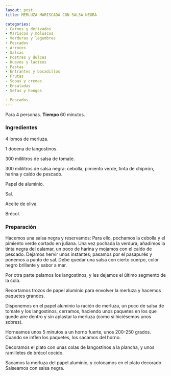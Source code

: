 ```yaml
---
layout: post
title: MERLUZA MARISCADA CON SALSA NEGRA

categories:
- Carnes y derivados
- Mariscos y moluscos
- Verduras y legumbres
- Pescados
- Arroces
- Salsas
- Postres y dulces
- Huevos y lacteos
- Pastas
- Entrantes y bocadillos
- Frutas
- Sopas y cremas
- Ensaladas
- Setas y hongos

- Pescados
---
```

Para 4 personas.
<b>Tiempo</b> 60 minutos.

<h3>Ingredientes</h3>

4 lomos de merluza.

1 docena de langostinos.

300 mililitros de salsa de tomate.

300 mililitros de salsa negra: cebolla, pimiento verde, tinta de chipirón, harina y caldo de pescado.

Papel de aluminio.

Sal.

Aceite de oliva.

Brécol.

<h3>Preparación</h3>

Hacemos una salsa negra y reservamos: Para ello, pochamos la cebolla y el pimiento verde cortado en juliana. Una vez pochada la verdura, añadimos la tinta negra del calamar, un poco de harina y mojamos con el caldo de pescado. Dejamos hervir unos instantes; pasamos por el pasapurés y ponemos a punto de sal. Debe quedar una salsa con cierto cuerpo, color negro brillante y sabor a mar.

Por otra parte pelamos los langostinos, y les dejamos el último segmento de la cola.

Recortamos trozos de papel aluminio para envolver la merluza y hacemos paquetes grandes.

Disponemos en el papel aluminio la ración de merluza, un poco de salsa de tomate y los langostinos, cerramos, haciendo unos paquetes en los que quede aire dentro y sin aplastar la merluza (como si hiciésemos unos sobres).

Horneamos unos 5 minutos a un horno fuerte, unos 200-250 grados. Cuando se inflen los paquetes, los sacamos del horno.

Decoramos el plato con unas colas de langostinos a la plancha, y unos ramilletes de brécol cocido.

Sacamos la merluza del papel aluminio, y colocamos en el plato decorado. Salseamos con salsa negra.

